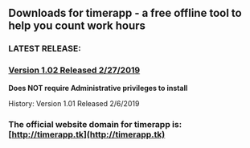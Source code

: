 ## Downloads for timerapp - a free offline tool to help you count work hours

### LATEST RELEASE:

### [Version 1.02 Released 2/27/2019](https://github.com/andreizilla/timerapp/raw/master/timerapp.msi)

**Does NOT require Administrative privileges to install**

History:
Version 1.01 Released 2/6/2019

### The official website domain for timerapp is: [http://timerapp.tk](http://timerapp.tk)

